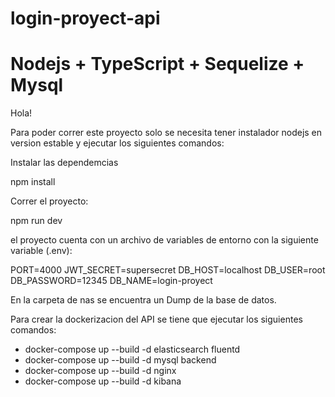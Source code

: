 # login-proyect-api


# Nodejs + TypeScript + Sequelize + Mysql

Hola!

Para poder correr este proyecto solo se necesita tener instalador nodejs en version 
estable y ejecutar los siguientes comandos: 

Instalar las dependemcias

  npm install 

Correr el proyecto: 

  npm run dev

el proyecto cuenta con un archivo de variables de entorno con la siguiente variable (.env): 

  PORT=4000
  JWT_SECRET=supersecret
  DB_HOST=localhost
  DB_USER=root
  DB_PASSWORD=12345
  DB_NAME=login-proyect

En la carpeta de nas se encuentra un Dump de la base de datos.

Para crear la dockerizacion del API se tiene que ejecutar los siguientes comandos:

  - docker-compose up --build -d elasticsearch fluentd 
  - docker-compose up --build -d mysql backend
  - docker-compose up --build -d nginx
  - docker-compose up --build -d kibana